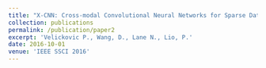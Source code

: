 ```yaml
---
title: "X-CNN: Cross-modal Convolutional Neural Networks for Sparse Datasets"
collection: publications
permalink: /publication/paper2
excerpt: 'Velickovic P., Wang, D., Lane N., Lio, P.'
date: 2016-10-01
venue: 'IEEE SSCI 2016'
---
```


